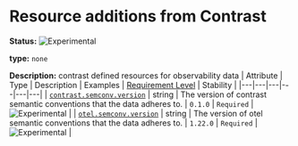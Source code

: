# Resource additions from Contrast

<!-- semconv contrast.resource(full) -->
<!-- NOTE: THIS TEXT IS AUTOGENERATED. DO NOT EDIT BY HAND. -->
<!-- see templates/registry/markdown/snippet.md.j2 -->
<!-- prettier-ignore-start -->
<!-- markdownlint-capture -->
<!-- markdownlint-disable -->


**Status:** ![Experimental](https://img.shields.io/badge/-experimental-blue)

**type:** `none`

**Description:** contrast defined resources for observability data
| Attribute  | Type | Description  | Examples  | [Requirement Level](https://opentelemetry.io/docs/specs/semconv/general/attribute-requirement-level/) | Stability |
|---|---|---|---|---|---|
| [`contrast.semconv.version`](/docs/attributes-registry/.md) | string | The version of contrast semantic conventions that the data adheres to. | `0.1.0` | `Required` | ![Experimental](https://img.shields.io/badge/-experimental-blue) |
| [`otel.semconv.version`](/docs/attributes-registry/.md) | string | The version of otel semantic conventions that the data adheres to. | `1.22.0` | `Required` | ![Experimental](https://img.shields.io/badge/-experimental-blue) |

<!-- markdownlint-restore -->
<!-- prettier-ignore-end -->
<!-- END AUTOGENERATED TEXT -->
<!-- endsemconv -->
